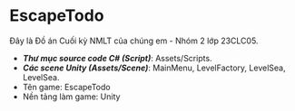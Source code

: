 # EscapeTodo
Đây là Đồ án Cuối kỳ NMLT của chúng em - Nhóm 2 lớp 23CLC05.  
* ***Thư mục source code C# (Script)***: Assets/Scripts.
* ***Các scene Unity (Assets/Scene)***: MainMenu, LevelFactory, LevelSea, LevelSea.
* Tên game: EscapeTodo  
* Nền tảng làm game: Unity  
 
